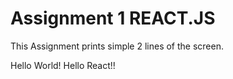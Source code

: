 # Assignment 1 REACT.JS

This Assignment prints simple 2 lines of the screen.

Hello World!
Hello React!!

